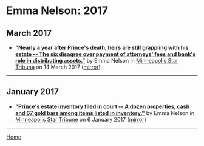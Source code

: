 # Emma Nelson: 2017

## March 2017

 - [**"Nearly a year after Prince's death, heirs are still grappling with his estate -- The six disagree over payment of attorneys' fees and bank's role in distributing assets."**](http://www.startribune.com/nearly-a-year-after-prince-s-death-heirs-are-still-grappling-with-his-estate/416164784/) by Emma Nelson in [Minneapolis Star Tribune](http://www.startribune.com/) on 14 March 2017 ([mirror](https://web.archive.org/web/*/http://www.startribune.com/nearly-a-year-after-prince-s-death-heirs-are-still-grappling-with-his-estate/416164784/))

----

## January 2017

 - [**"Prince's estate inventory filed in court -- A dozen properties, cash and 67 gold bars among items listed in inventory."**](http://www.startribune.com/prince-s-estate-inventory-filed-in-court/409921405/) by Emma Nelson in [Minneapolis Star Tribune](http://www.startribune.com/) on 6 January 2017 ([mirror](https://web.archive.org/web/*/http://www.startribune.com/prince-s-estate-inventory-filed-in-court/409921405/))

----

[Home](../)
